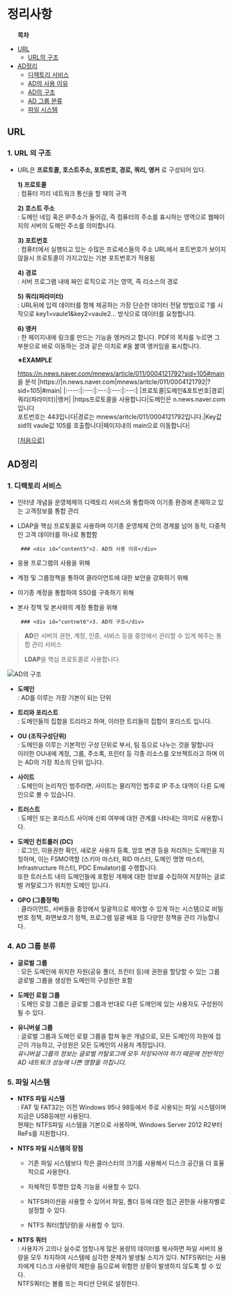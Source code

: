 # 정리사항

**<ul id="home">목차</ul>**

   + <a href="#content1">URL</a>
      + <a href="#content2">URL의 구조</a>
   + <a href="#content3">AD정리</a>
      + <a href="#content4">디렉토리 서비스</a>
      + <a href="#content5">AD의 사용 이유</a>
      + <a href="#content6">AD의 구조</a>
      + <a href="#content7">AD 그룹 분류</a>
      + <a href="#content8">파일 시스템</a>
 

 ## <div id="content1">URL</div>
 ### <div id="content2">1. URL 의 구조 </div>
 - URL은 __프로토콜, 호스트주소, 포트번호, 경로, 쿼리, 앵커__ 로 구성되어 있다.
    
    **1) 프로토콜**<br>
    : 컴퓨터 끼리 네트워크 통신을 할 때의 규격
    
    **2) 호스트 주소**<br>
    : 도메인 네임 혹은 IP주소가 들어감, 즉 컴퓨터의 주소를 표시하는 영역으로 웹페이지의 서버의 도메인 주소를
    의미합니다.
    
    **3) 포트번호**<br>
    : 컴퓨터에서 실행되고 있는 수많은 프로세스들의 주소
    URL에서 포트번호가 보이지 않을시 프로토콜이 가지고있는 기본 포트번호가 적용됨
    
   **4) 경로**<br>
    : 서버 프로그램 내에 짜인 로직으로 가는 영역, 즉 리소스의 경로

   **5) 쿼리(파라미터)** <br>
    : URL뒤에 입력 데이터를 함께 제공하는 가장 단순한 데이터 전달 방법으로 ?를 시작으로 key1=vaule1&key2=vaule2... 방식으로 데이터를 요청합니다.

    **6) 앵커**<br>
    : 한 페이지내에 링크를 만드는 기능을 앵커라고 합니다.
    PDF의 목차를 누르면 그 부분으로 바로 이동하는 것과 같은 이치로 #을 붙여 앵커임을 표시합니다.
    
    **※EXAMPLE**<br>
     
     <https://n.news.naver.com/mnews/article/011/0004121792?sid=105#main> 을 분석
    |https://|n.news.naver.com|mnews/aritcle/011/0004121792|?sid=105|#main|
    |:----:|:---:|:---:|:---:|:---:|
    |프로토콜|도메인&포트번호|경로|쿼리(파라미터)|앵커|
    |https프로토콜을 사용합니다|도메인은 n.news.naver.com입니다<br>포트번호는 443입니다|경로는 mnews/aritcle/011/0004121792입니다.|Key값 sid의 vaule값 105를 호출합니다|페이지내의 main으로 이동합니다|
      
      <a href="#home">[처음으로]</a>
    
  ## <div id="content3">AD정리</div>

  ### <div id="content4">1. 디렉토리 서비스</div>
- 인터넷 개념을 운영체제의 디렉토리 서비스와 통합하여 이기종 환경에 존재하고 있는 고객정보를 통합 관리

- LDAP을 핵심 프로토콜로 사용하며 이기종 운영체제 간의 경계를 넘어 동작, 다중적인 고객 데이터를 하나로 통합함

       ### <div id="content5">2. AD의 사용 이유</div>
+ 응용 프로그램의 사용을 위해<br>

+ 계정 및 그룹정책을 통하여 클라이언트에 대한 보안을 강화하기 위해<br>

+ 이기종 계정을 통합하여 SSO를 구축하기 위해<br>

+ 본사 정책 및 본사와의 계정 통합을 위해<br>

       ### <div id="contnet6">3. AD의 구조</div>

> **AD**란 서버의 권한, 계정, 인증, 서비스 등을 중앙에서 관리할 수 있게 해주는 통합 관리 서비스 
>
> **LDAP**을 핵심 프로토콜로 사용합니다.

<p>
 <img src="https://www.dispersednet.com/active-directory/module2/images/adstructure.gif" alt="AD의 구조" /)
</p>

  + **도메인** <br> : AD를 이루는 가장 기본이 되는 단위
 
  + **트리와 포리스트** <br> : 도메인들의 집합을 트리라고 하며, 이러한 트리들의 집합이 포리스트 입니다.

  + **OU (조직구성단위)**<br> : 도메인을 이루는 기본적인 구성 단위로 부서, 팀 등으로 나누는 것을 말합니다 <br>이러한 OU내에 계정, 그룹, 주소록, 프린터 등 각종 리소스를 오브젝트라고 하며 이는 AD의 가장 최소의 단위 입니다.

  + **사이트** <br> : 도메인이 논리적인 범주라면, 사이트는 물리적인 범주로 IP 주소 대역이 다른 도메인으로 볼 수 있습니다.

  + **트러스트** <br> : 도메인 또는 포리스트 사이에 신뢰 여부에 대한 관계를 나타내는 의미로 사용합니다.

  + **도메인 컨트롤러 (DC)** <br> : 로그인, 이용권한 확인, 새로운 사용자 등록, 암호 변경 등을 처리하는 도메인을 지칭하며, 이는 FSMO역할 (스키마 마스터, RID 마스터, 도메인 명명 마스터, Infrastructure 마스터, PDC Emulator)를 수행합니다.<br> 또한 트러스트 내의 도메인들에 포함된 개체에 대한 정보를 수집하여 저장하는 글로벌 카탈로그가 위치한 도메인 입니다.

  + **GPO (그룹정책)** <br> : 클라이언트, 서버들을 중앙에서 일괄적으로 제어할 수 있게 하는 시스템으로 비밀번호 정책, 화면보호기 정책, 프로그램 일괄 배포 등 다양한 정책을 관리 가능합니다.

### <div id="content7"> 4. AD 그룹 분류</div>
  + **글로벌 그룹** <br> : 모든 도메인에 위치한 자원(공유 폴더, 프린터 등)에 권한을 할당할 수 있는 그룹 <br>글로벌 그룹을 생성한 도메인의 구성원만 포함

  + **도메인 로컬 그룹**<br> : 도메인 로컬 그룹은 글로벌 그룹과 반대로 다른 도메인에 있는 사용자도 구성원이 될 수 있다.

  + **유니버설 그룹** <br> : 글로벌 그룹과 도메인 로컬 그룹을 합쳐 놓은 개념으로, 모든 도메인의 자원에 접근이 가능하고, 구성원은 모든 도메인의 사용자 계정입니다. <br>*유니버설 그룹의 정보는 글로벌 카탈로그에 모두 저장되어야 하기 때문에 전반적인 AD 네트워크 성능에 나쁜 영향을 끼칩니다.*

 ### <div id="content8">5. 파일 시스템</div>
  + **NTFS 파일 시스템** <br> : FAT 및 FAT32는 이전 Windows 95나 98등에서 주로 사용되는 파일 시스템이며 지금은 USB등에만 사용된다. <br> 현재는 NTFS파일 시스템을 기본으로 사용하며, Windows Server 2012 R2부터 ReFs를 지원합니다.

  + **NTFS 파일 시스템의 장점**<br>
   
    +  기존 파일 시스템보다 작은 클러스터의 크기를 사용해서 디스크 공간을 더 효율적으로 사용한다.

    + 자체적인 투명한 압축 기능을 사용할 수 있다.

    + NTFS퍼미션을 사용할 수 있어서 파일, 폴더 등에 대한 접근 권한을 사용자별로 설정할 수 있다.

    + NTFS 쿼터(할당량)을 사용할 수 있다.

  + **NTFS 쿼터**<br> : 사용자가 고의나 실수로 엄청나게 많은 용량의 데이터를 복사하면 파일 서버의 용량을 모두 차지하여 시스템에 심각한 문제가 발생될 소지가 있다. NTFS쿼터는 사용자에게 디스크 사용량의 제한을 둠으로써 위험한 상황이 발생하지 않도록 할 수 있다.<br> NTFS쿼터는 볼륨 또는 파티션 단위로 설정한다.
